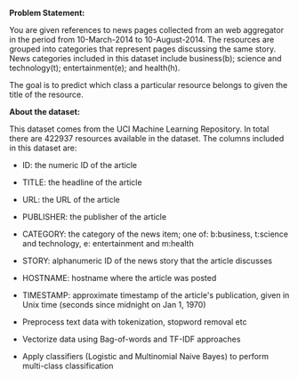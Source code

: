 **Problem Statement:**

You are given references to news pages collected from an web aggregator in the period from 10-March-2014 to 10-August-2014. The resources are grouped into categories that represent pages discussing the same story. News categories included in this dataset include business(b); science and technology(t); entertainment(e); and health(h).

The goal is to predict which class a particular resource belongs to given the title of the resource.

**About the dataset:**

This dataset comes from the UCI Machine Learning Repository. In total there are 422937 resources available in the dataset. The columns included in this dataset are:

* ID: the numeric ID of the article
* TITLE: the headline of the article
* URL: the URL of the article
* PUBLISHER: the publisher of the article
* CATEGORY: the category of the news item; one of: b:business, t:science and technology, e: entertainment and m:health
* STORY: alphanumeric ID of the news story that the article discusses
* HOSTNAME: hostname where the article was posted
* TIMESTAMP: approximate timestamp of the article's publication, given in Unix time (seconds since midnight on Jan 1, 1970)


* Preprocess text data with tokenization, stopword removal etc
* Vectorize data using Bag-of-words and TF-IDF approaches
* Apply classifiers (Logistic and Multinomial Naive Bayes) to perform multi-class classification
